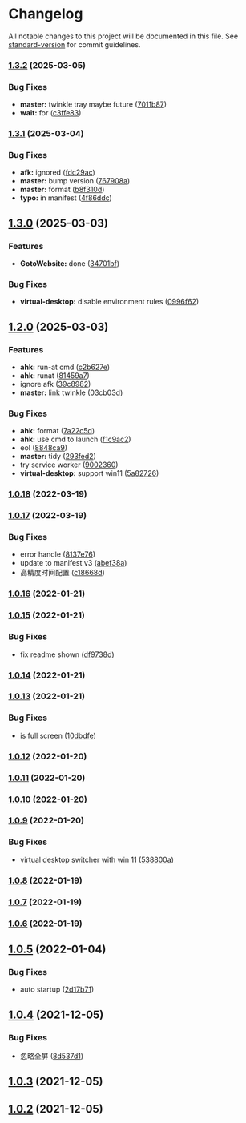 # Changelog

All notable changes to this project will be documented in this file. See [standard-version](https://github.com/conventional-changelog/standard-version) for commit guidelines.

### [1.3.2](https://github.com/snomiao/Tomato-Life/compare/v1.3.1...v1.3.2) (2025-03-05)


### Bug Fixes

* **master:** twinkle tray maybe future ([7011b87](https://github.com/snomiao/Tomato-Life/commit/7011b87df4a84aff96a4efac1cc7164f9617c6d4))
* **wait:** for ([c3ffe83](https://github.com/snomiao/Tomato-Life/commit/c3ffe83c3d7c69611b391f88eea1769ac47d8060))

### [1.3.1](https://github.com/snomiao/Tomato-Life/compare/v1.3.0...v1.3.1) (2025-03-04)


### Bug Fixes

* **afk:** ignored ([fdc29ac](https://github.com/snomiao/Tomato-Life/commit/fdc29ac05c71cc128ac3a8ae47f1ddcc4c5286d4))
* **master:** bump version ([767908a](https://github.com/snomiao/Tomato-Life/commit/767908a48f3471f7bac805accf9f94d585b6fb63))
* **master:** format ([b8f310d](https://github.com/snomiao/Tomato-Life/commit/b8f310d9d45c5dcb2565530e1734d422fc2db9aa))
* **typo:** in manifest ([4f86ddc](https://github.com/snomiao/Tomato-Life/commit/4f86ddcd045080f51863a42719a54778766f18df))

## [1.3.0](https://github.com/snomiao/Tomato-Life/compare/v1.2.0...v1.3.0) (2025-03-03)


### Features

* **GotoWebsite:** done ([34701bf](https://github.com/snomiao/Tomato-Life/commit/34701bf764f7c25af8860d0bca06e59619d2d000))


### Bug Fixes

* **virtual-desktop:** disable environment rules ([0996f62](https://github.com/snomiao/Tomato-Life/commit/0996f625fd958cfd7a965cf57c458f8741a3883c))

## [1.2.0](https://github.com/snomiao/Tomato-Life/compare/v1.0.18...v1.2.0) (2025-03-03)


### Features

* **ahk:** run-at cmd ([c2b627e](https://github.com/snomiao/Tomato-Life/commit/c2b627e32f94d200de6c2ba25572860f431ceab5))
* **ahk:** runat ([81459a7](https://github.com/snomiao/Tomato-Life/commit/81459a70171ea31a243fdc629eb88bfe40ab9fc3))
* ignore afk ([39c8982](https://github.com/snomiao/Tomato-Life/commit/39c8982710983cd906d2d629972520266c685768))
* **master:** link twinkle ([03cb03d](https://github.com/snomiao/Tomato-Life/commit/03cb03d8fbede88dd72b7518895fee3f4c75dbe3))


### Bug Fixes

* **ahk:** format ([7a22c5d](https://github.com/snomiao/Tomato-Life/commit/7a22c5d28d3d173b4b7e72985937c050cacb03bf))
* **ahk:** use cmd to launch ([f1c9ac2](https://github.com/snomiao/Tomato-Life/commit/f1c9ac2312c334ae56237b8aefd77d1df6958684))
* eol ([8848ca9](https://github.com/snomiao/Tomato-Life/commit/8848ca9af75fac6c44633dcbfc52ea5327bbe7fc))
* **master:** tidy ([293fed2](https://github.com/snomiao/Tomato-Life/commit/293fed2abbccf67dc89671409565bf6d31dddad6))
* try service worker ([9002360](https://github.com/snomiao/Tomato-Life/commit/9002360e7f46b0e06d5142491df142acccecaa06))
* **virtual-desktop:** support win11 ([5a82726](https://github.com/snomiao/Tomato-Life/commit/5a82726a5f1e4c6289da31dbd6fa67378ef83b36))

### [1.0.18](https://github.com/snomiao/Tomato-Life/compare/v1.0.17...v1.0.18) (2022-03-19)

### [1.0.17](https://github.com/snomiao/Tomato-Life/compare/v1.0.16...v1.0.17) (2022-03-19)


### Bug Fixes

* error handle ([8137e76](https://github.com/snomiao/Tomato-Life/commit/8137e76353b64b11de3091ddebf6fec94c09be3c))
* update to manifest v3 ([abef38a](https://github.com/snomiao/Tomato-Life/commit/abef38a8d42abed4220350974d3f276fcd87db02))
* 高精度时间配置 ([c18668d](https://github.com/snomiao/Tomato-Life/commit/c18668df073286488257c24dcec458e70ddce9a2))

### [1.0.16](https://github.com/snomiao/Tomato-Life/compare/v1.0.15...v1.0.16) (2022-01-21)

### [1.0.15](https://github.com/snomiao/Tomato-Life/compare/v1.0.14...v1.0.15) (2022-01-21)


### Bug Fixes

* fix readme shown ([df9738d](https://github.com/snomiao/Tomato-Life/commit/df9738db7960369677c6cafda92760404c9c349b))

### [1.0.14](https://github.com/snomiao/Tomato-Life/compare/v1.0.13...v1.0.14) (2022-01-21)

### [1.0.13](https://github.com/snomiao/Tomato-Life/compare/v1.0.12...v1.0.13) (2022-01-21)


### Bug Fixes

* is full screen ([10dbdfe](https://github.com/snomiao/Tomato-Life/commit/10dbdfe2fc339f3a193f3a2ab745687442f4defd))

### [1.0.12](https://github.com/snomiao/Tomato-Life/compare/v1.0.11...v1.0.12) (2022-01-20)

### [1.0.11](https://github.com/snomiao/Tomato-Life/compare/v1.0.10...v1.0.11) (2022-01-20)

### [1.0.10](https://github.com/snomiao/Tomato-Life/compare/v1.0.9...v1.0.10) (2022-01-20)

### [1.0.9](https://github.com/snomiao/Tomato-Life/compare/v1.0.8...v1.0.9) (2022-01-20)


### Bug Fixes

* virtual desktop switcher with win 11 ([538800a](https://github.com/snomiao/Tomato-Life/commit/538800aec165b555b9b1dbb68fbce0d1f24aaae5))

### [1.0.8](https://github.com/snomiao/Tomato-Life/compare/v1.0.7...v1.0.8) (2022-01-19)

### [1.0.7](https://github.com/snomiao/Tomato-Life/compare/v1.0.6...v1.0.7) (2022-01-19)

### [1.0.6](https://github.com/snomiao/Tomato-Life/compare/v1.0.5...v1.0.6) (2022-01-19)

## [1.0.5](https://github.com/snomiao/Tomato-Life/compare/v1.0.4...v1.0.5) (2022-01-04)


### Bug Fixes

* auto startup ([2d17b71](https://github.com/snomiao/Tomato-Life/commit/2d17b71062cd43a879b06ec94c4a0e31e412c58f))



## [1.0.4](https://github.com/snomiao/Tomato-Life/compare/v1.0.3...v1.0.4) (2021-12-05)


### Bug Fixes

* 忽略全屏 ([8d537d1](https://github.com/snomiao/Tomato-Life/commit/8d537d17272ba466321d099cfa5bbc071361b9a9))



## [1.0.3](https://github.com/snomiao/Tomato-Life/compare/v1.0.2...v1.0.3) (2021-12-05)



## [1.0.2](https://github.com/snomiao/Tomato-Life/compare/v1.0.1...v1.0.2) (2021-12-05)



